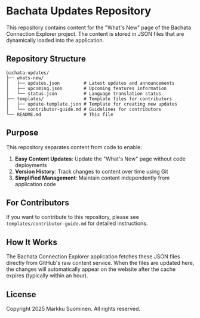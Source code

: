 # Bachata Updates Repository

This repository contains content for the "What's New" page of the Bachata Connection Explorer project. The content is stored in JSON files that are dynamically loaded into the application.

## Repository Structure

```
bachata-updates/
├── whats-new/
│   ├── updates.json         # Latest updates and announcements
│   ├── upcoming.json        # Upcoming features information
│   └── status.json          # Language translation status
├── templates/               # Template files for contributors
│   ├── update-template.json # Template for creating new updates
│   └── contributor-guide.md # Guidelines for contributors
└── README.md                # This file
```

## Purpose

This repository separates content from code to enable:

1. **Easy Content Updates**: Update the "What's New" page without code deployments
2. **Version History**: Track changes to content over time using Git
3. **Simplified Management**: Maintain content independently from application code

## For Contributors

If you want to contribute to this repository, please see `templates/contributor-guide.md` for detailed instructions.

## How It Works

The Bachata Connection Explorer application fetches these JSON files directly from GitHub's raw content service. When the files are updated here, the changes will automatically appear on the website after the cache expires (typically within an hour).

## License

Copyright 2025 Markku Suominen. All rights reserved.
